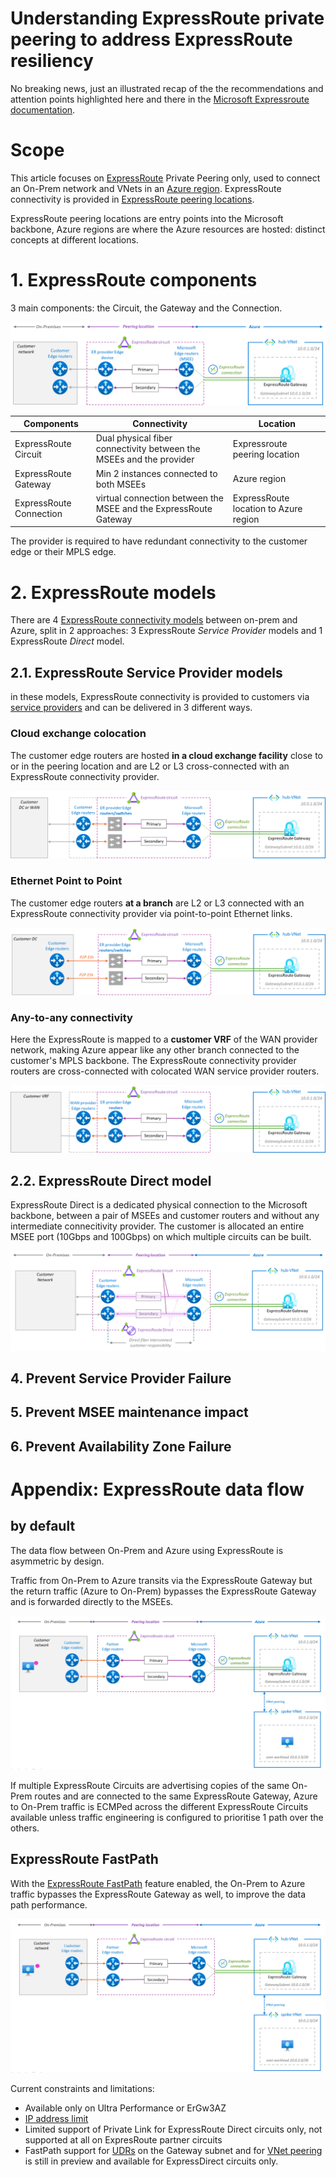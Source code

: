 # Understanding ExpressRoute private peering to address ExpressRoute resiliency

No breaking news, just an illustrated recap of the the recommendations and attention points highlighted here and there in the [Microsoft Expressroute documentation](https://learn.microsoft.com/en-us/azure/expressroute/).

# Scope

This article focuses on [ExpressRoute](https://learn.microsoft.com/en-us/azure/expressroute/expressroute-introduction) Private Peering only, used to connect an On-Prem network and VNets in an [Azure region](https://azure.microsoft.com/en-us/explore/global-infrastructure/geographies/#overview). ExpressRoute connectivity is provided in [ExpressRoute peering locations](https://learn.microsoft.com/en-us/azure/expressroute/expressroute-locations).

 ExpressRoute peering locations are entry points into the Microsoft backbone, Azure regions are where  the Azure resources are hosted: distinct concepts at different locations. 
 
# 1. ExpressRoute components

3 main components: the Circuit, the Gateway and the Connection.

![](<images/er-architecture.png>)

| **Components** | **Connectivity** | **Location** |
|---|---|---|
|ExpressRoute Circuit|Dual physical fiber connectivity between the MSEEs and the provider|Expressroute peering location|
|ExpressRoute Gateway|Min 2 instances connected to both MSEEs| Azure region|
|ExpressRoute Connection|virtual connection between the MSEE and the ExpressRoute Gateway|ExpressRoute location to Azure region

The provider is required to have redundant connectivity to the customer edge or their MPLS edge.

# 2. ExpressRoute models

There are 4 [ExpressRoute connectivity models](https://learn.microsoft.com/en-us/azure/expressroute/expressroute-connectivity-models) between on-prem and Azure, split in 2 approaches: 3 ExpressRoute *Service Provider* models and 1 ExpressRoute *Direct* model.

## 2.1. ExpressRoute Service Provider models

in these models, ExpressRoute connectivity is provided to customers via [service providers](https://learn.microsoft.com/en-us/azure/expressroute/expressroute-locations-providers#partners) and can be delivered in 3 different ways.

### Cloud exchange colocation

The customer edge routers are hosted **in a cloud exchange facility** close to or in the peering location and are L2 or L3 cross-connected with an ExpressRoute connectivity provider.

![](images/cloud-exch-colo.png)

### Ethernet Point to Point

The customer edge routers **at a branch** are L2 or L3 connected with an ExpressRoute connectivity provider via point-to-point Ethernet links.

![](images/eth-p2p.png)

### Any-to-any connectivity

Here the ExpressRoute is mapped to a **customer VRF** of the WAN provider network, making Azure appear like any other branch connected to the customer's MPLS backbone. The ExpressRoute connectivity provider routers are cross-connected with colocated WAN service provider routers.

![](images/any2any.png)

## 2.2. ExpressRoute Direct model

ExpressRoute Direct is a dedicated physical connection to the Microsoft backbone, between a pair of MSEEs and customer routers and without any intermediate connecitivity provider. The customer is allocated an entire MSEE port (10Gbps and 100Gbps) on which multiple circuits can be built.

![](images/erd.png)

## 4. Prevent Service Provider Failure



## 5. Prevent MSEE maintenance impact

## 6. Prevent Availability Zone Failure

# Appendix: ExpressRoute data flow

## by default

The data flow between On-Prem and Azure using ExpressRoute is asymmetric by design. 

Traffic from On-Prem to Azure transits via the ExpressRoute Gateway but the return traffic (Azure to On-Prem) bypasses the ExpressRoute Gateway and is forwarded directly to the MSEEs.

![](images/ExRGwDataPath.gif)

If multiple ExpressRoute Circuits are advertising copies of the same On-Prem routes and are connected to the same ExpressRoute Gateway, Azure to On-Prem traffic is ECMPed across the different ExpressRoute Circuits available unless traffic engineering is configured to prioritise 1 path over the others.

## ExpressRoute FastPath

With the [ExpressRoute FastPath](https://learn.microsoft.com/en-us/azure/expressroute/about-fastpath) feature enabled, the On-Prem to Azure traffic bypasses the ExpressRoute Gateway as well, to improve the data path performance.

![](images/ExRGwDataPathFastPath.gif)

Current constraints and limitations:
- Available only on Ultra Performance or ErGw3AZ 
- [IP address limit](https://learn.microsoft.com/en-us/azure/expressroute/about-fastpath#ip-address-limits)
- Limited support of Private Link for ExpressRoute Direct circuits only, not supported at all on ExpresRoute partner circuits
- FastPath support for [UDRs](https://learn.microsoft.com/en-us/azure/expressroute/about-fastpath#user-defined-routes-udrs) on the Gateway subnet and for [VNet peering](https://learn.microsoft.com/en-us/azure/expressroute/about-fastpath#virtual-network-vnet-peering) is still in preview and available for ExpressDirect circuits only.




